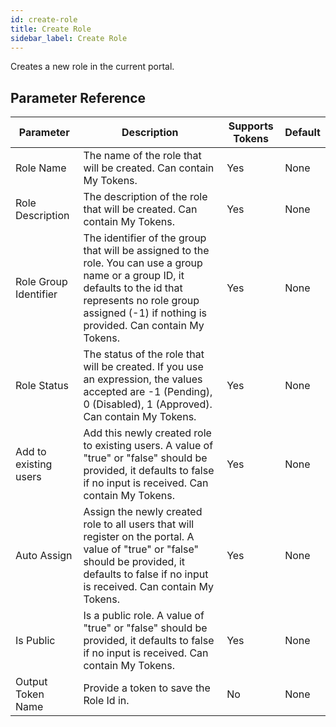 ```yaml
---
id: create-role
title: Create Role
sidebar_label: Create Role
---
```



Creates a new role in the current portal.

## Parameter Reference
| Parameter | Description | Supports Tokens | Default |
| -- | -- | -- | -- |
| Role Name | The name of the role that will be created. Can contain My Tokens. | Yes | None |
| Role Description | The description of the role that will be created. Can contain My Tokens. | Yes | None |
| Role Group Identifier | The identifier of the group that will be assigned to the role. You can use a group name or a group ID, it defaults to the id that represents no role group assigned (-1) if nothing is provided. Can contain My Tokens. | Yes | None |
| Role Status | The status of the role that will be created. If you use an expression, the values accepted are -1 (Pending), 0 (Disabled), 1 (Approved). Can contain My Tokens. | Yes | None |
| Add to existing users | Add this newly created role to existing users. A value of "true" or "false" should be provided, it defaults to false if no input is received. Can contain My Tokens. | Yes | None |
| Auto Assign | Assign the newly created role to all users that will register on the portal. A value of "true" or "false" should be provided, it defaults to false if no input is received. Can contain My Tokens. | Yes | None |
| Is Public | Is a public role. A value of "true" or "false" should be provided, it defaults to false if no input is received. Can contain My Tokens. | Yes | None |
| Output Token Name | Provide a token to save the Role Id in. | No | None |
